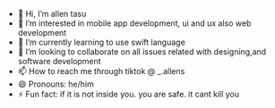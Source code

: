 - 👋 Hi, I’m allen tasu
- 👀 I’m interested in mobile app development, ui and ux also web development
- 🌱 I’m currently learning to use swift language
- 💞️ I’m looking to collaborate on all issues related with designing,and software development
- 📫 How to reach me through tiktok @ _.allens
- 😄 Pronouns: he/him
- ⚡ Fun fact: if it is not inside you. you are safe. it cant kill you

<!---
tasu22/tasu22 is a ✨ special ✨ repository because its `README.md` (this file) appears on your GitHub profile.
You can click the Preview link to take a look at your changes.
--->
